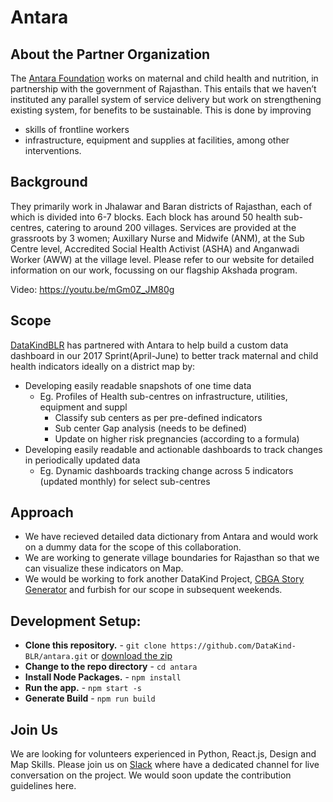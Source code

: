 # Antara

## About the Partner Organization
The [Antara Foundation](http://www.antarafoundation.org/) works on maternal and child health and nutrition, in partnership with the government of Rajasthan. This entails that we haven’t instituted any parallel system of service delivery but work on strengthening existing system, for benefits to be sustainable. This is done by improving 
- skills of frontline workers 
- infrastructure, equipment and supplies at facilities, among other interventions.

## Background
They primarily work in Jhalawar and Baran districts of Rajasthan, each of which is divided into 6-7 blocks. Each block has around 50 health sub-centres, catering to around 200 villages.  Services are provided at the grassroots by 3 women; Auxillary Nurse and Midwife (ANM), at the Sub Centre level, Accredited Social Health Activist (ASHA) and Anganwadi Worker (AWW) at the village level. Please refer to our website for detailed information on our work, focussing on our flagship Akshada program.

Video: https://youtu.be/mGm0Z_JM80g
 
## Scope
[DataKindBLR](http://www.datakind.org/chapters/datakind-blr) has partnered with Antara to help build a custom data dashboard in our 2017 Sprint(April-June) to better track maternal and child health indicators ideally on a district map by:
* Developing easily readable snapshots of one time data
  * Eg. Profiles of Health sub-centres on infrastructure, utilities, equipment and suppl
    * Classify sub centers as per pre-defined indicators
    * Sub center Gap analysis (needs to be defined)
    * Update on higher risk pregnancies (according to a formula)
* Developing easily readable and actionable dashboards to track changes in periodically updated data
  * Eg. Dynamic dashboards tracking change across 5 indicators (updated monthly) for select sub-centres    
 
## Approach
* We have recieved detailed data dictionary from Antara and would work on a dummy data for the scope of this collaboration.
* We are working to generate village boundaries for Rajasthan so that we can visualize these indicators on Map.
* We would be working to fork another DataKind Project, [CBGA Story Generator](https://github.com/cbgaindia/story-generator) and furbish for our scope in subsequent weekends.

## Development Setup:
* **Clone this repository.** - `git clone https://github.com/DataKind-BLR/antara.git` or [download the zip](https://github.com/DataKind-BLR/antara.git)
* **Change to the repo directory** - `cd antara`
* **Install Node Packages.** - `npm install`
* **Run the app.** - `npm start -s`
* **Generate Build** - `npm run build`

## Join Us
We are looking for volunteers experienced in Python, React.js, Design and Map Skills. Please join us on [Slack](dkblr-slack.herokuapp.com) where have a dedicated channel for live conversation on the project. We would soon update the contribution guidelines here.
